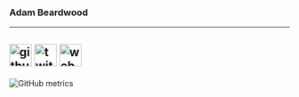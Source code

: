 ### Adam Beardwood
---
[<img src='https://cdn.jsdelivr.net/npm/simple-icons@3.0.1/icons/github.svg' alt='github' height='40'>](https://github.com/thespad)  [<img src='https://cdn.jsdelivr.net/npm/simple-icons@3.0.1/icons/twitter.svg' alt='twitter' height='40'>](https://twitter.com/the_spad)  [<img src='https://cdn.jsdelivr.net/npm/simple-icons@3.0.1/icons/icloud.svg' alt='website' height='40'>](https://spad.uk)  
---
![GitHub metrics](https://metrics.lecoq.io/thespad) 
